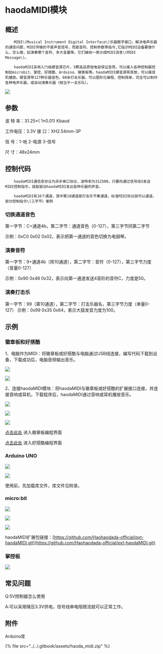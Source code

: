 # haodaMIDI模块

## 概述

        MIDI\(Musical Instrument Digital Interface\)乐器数字接口，解决电声乐器的通信问题，MIDI传输的不是声音信号，而是音符、控制参数等指令,它指示MIDI设备要做什么，怎么做，如演奏哪个音符、多大音量等。它们被统一表示成MIDI消息\(MIDI Message\)。

        haodaMIDI采用入门级硬音源芯片，5颗高品质钽电容保证音质。可以接入各种控制器控制如microbit、掌控、好搭酷、Arduino、徽章板等。haodaMIDI硬音源带耳放，可以接耳机播放。硬音源带127种乐器音色，60余打击乐器，可以图形化编程，控制简单，完全可以制作各种电声乐器，或自动演奏乐器（相当于一支乐队）。

![](../../.gitbook/assets/haodamidi-1.png)

## 参数



波 特 率：31.25×\( 1±0.01\) Kbaud

工作电压：3.3V 接 口：XH2.54mm-3P

信        号：1-地 2-电源 3-信号 

尺        寸：48x24mm

## 控制代码

        haodaMIDI通信息协议为异步串口协议，波特率为312500，只要向通过信号线S发送MIDI控制指令，就能驱动haodaMIDI发出各种乐器的声音。 

        haodaMIDI有16个通道，其中第10通道是打击乐节奏通道，标准MIDI协议就可以通道，部分控制指令\(三字节）案例

### 切换通道音色

第一字节：C+通道4b，第二字节：通道音色（0-127），第三字节同第二字节 

示例：0xC0 0x02 0x02，表示把第一通道的音色切换为电钢琴。

### 演奏音符

第一字节：9+通道4b（除10通道），第二字节：音符（0-127），第三字节力度（音量0-127） 

示例：0x90 0x48 0x32，表示向第一通道发送4音阶的音符C，力度是50。

### 演奏打击乐

第一字节：99（第10通道），第二字节：打击乐器名，第三字节力度（单量0-127） 示例：0x99 0x35 0x64，表示大鼓发音力度为100。

## 示例

### 徽章板和好搭酷

1、电脑作为MIDI：将徽章板或好搭酷与电脑通过USB线连接，编写代码下载到设备，下载成功后，电脑音频输出音乐。

![](../../.gitbook/assets/haodamidi-3.png)

![](../../.gitbook/assets/haodamidi-4.png)

2、连接haodaMIDI模块：将haodaMIDI与徽章板或好搭酷的扩展接口连接，并连接音响或耳机，下载程序后，haodaMIDI通过音响或耳机播放音乐。

![](../../.gitbook/assets/haodamidi-ff-1.png)

![](../../.gitbook/assets/haodamidi-ff-2.png)

![](../../.gitbook/assets/haodamidi-ff-3.png)

[点击此处](http://www.haohaodada.com/hz/) 进入徽章板编程界面

[点击此处](http://www.haohaodada.com/Core/) 进入好搭酷编程界面

### Arduino UNO

![](../../.gitbook/assets/haodamidi-5.png)

![](../../.gitbook/assets/haodamidi-6.png)

使用前，先加载库文件，库文件见附录。

### micro:bit

![](../../.gitbook/assets/haodamidi-7.png)

![](../../.gitbook/assets/_u-n-_92ghf-na5u-3cnpso.png)

![](../../.gitbook/assets/qckrtcy-t41-o_-gznvj-17.png)

haodaMIDI扩展包链接：[https://github.com/Haohaodada-official/pxt-haodaMIDI.git](https://github.com/Haohaodada-official/pxt-haodaMIDI.git)

### 掌控板

![](../../.gitbook/assets/haodamidi-8.png)

## 常见问题

Q:5V控制器怎么使用

A:可以采用降压3.3V供电，信号线串电阻限流就可以正常工作。

## 附件

Arduino库

{% file src="../../.gitbook/assets/haoda\_midi.zip" %}

